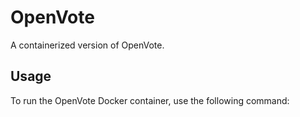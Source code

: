 # OpenVote

A containerized version of OpenVote.

## Usage

To run the OpenVote Docker container, use the following command:

